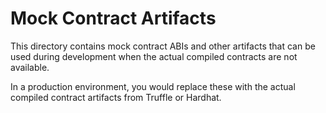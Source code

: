 
# Mock Contract Artifacts

This directory contains mock contract ABIs and other artifacts that can be used during development when the actual compiled contracts are not available.

In a production environment, you would replace these with the actual compiled contract artifacts from Truffle or Hardhat.

